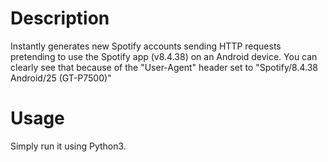 # Description
Instantly generates new Spotify accounts sending HTTP requests pretending to use the Spotify app (v8.4.38) on an Android device. You  can clearly see that because of the "User-Agent" header set to "Spotify/8.4.38 Android/25 (GT-P7500)"

# Usage
Simply run it using Python3.
